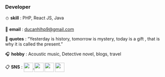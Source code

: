 <!--# ![ezgif-4-949fda72b882](https://user-images.githubusercontent.com/48445457/91256339-4dd06a80-e791-11ea-8255-3e3adddc4a72.gif)-->
### Developer

:snowman: **skill**        : PHP, React JS, Java

:email: **email**          : ducanhlhp9@gmail.com

:book: **quotes**          : “Yesterday is history, tomorrow is mystery, today is a gift , that is why it is called the present.”

:headphones: **hobby**     : Acoustic music, Detective novel, blogs, travel



:clipboard: **SNS**        : [<img align="center" src="https://user-images.githubusercontent.com/48445457/91256686-30e86700-e792-11ea-8ef4-2f89e75a7cb9.png" width="30">
](https://www.linkedin.com/in/hoang-duc-anh-668872192/) [<img align="center" src="https://user-images.githubusercontent.com/48445457/91257086-35f9e600-e793-11ea-9af9-eecd41aee74c.png" width="30">](https://twitter.com/HongcAn52449307) [<img align="center" src="https://user-images.githubusercontent.com/48445457/91257308-bf111d00-e793-11ea-947c-4a6458511343.png" width="30">](https://www.facebook.com/hoangduc.anh.1420) [<img align="center" src="https://user-images.githubusercontent.com/48445457/92058063-53453a80-edb9-11ea-9e6d-5825fb10b474.png" width="30">](https://anhhd-infor.web.app/)













